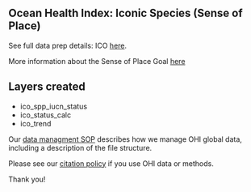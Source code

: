 ## Ocean Health Index: Iconic Species (Sense of Place)

See full data prep details: ICO [here](https://rawgit.com/OHI-Science/ohiprep/master/globalprep/spp_ico/v2017/ico_data_prep.html).

More information about the Sense of Place Goal [here](https://ohi-science.org/goals/#sense-of-place)

## Layers created
* ico_spp_iucn_status
* ico_status_calc
* ico_trend

Our [data managment SOP](https://rawgit.com/OHI-Science/ohiprep/master/src/dataOrganization_SOP.html) describes how we manage OHI global data, including a description of the file structure.

Please see our [citation policy](http://ohi-science.org/citation-policy/) if you use OHI data or methods.

Thank you!

